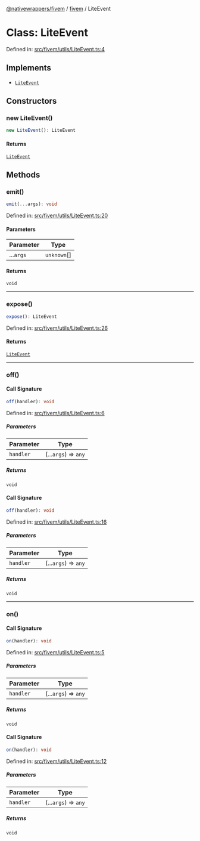 [@nativewrappers/fivem](../../README.md) / [fivem](../README.md) / LiteEvent

# Class: LiteEvent

Defined in: [src/fivem/utils/LiteEvent.ts:4](https://github.com/nativewrappers/nativewrappers/blob/df8f763f54a2ec439be9cb68f9abf90f9a4d79aa/src/fivem/utils/LiteEvent.ts#L4)

## Implements

- [`LiteEvent`](LiteEvent.md)

## Constructors

### new LiteEvent()

```ts
new LiteEvent(): LiteEvent
```

#### Returns

[`LiteEvent`](LiteEvent.md)

## Methods

### emit()

```ts
emit(...args): void
```

Defined in: [src/fivem/utils/LiteEvent.ts:20](https://github.com/nativewrappers/nativewrappers/blob/df8f763f54a2ec439be9cb68f9abf90f9a4d79aa/src/fivem/utils/LiteEvent.ts#L20)

#### Parameters

| Parameter | Type |
| ------ | ------ |
| ...`args` | `unknown`[] |

#### Returns

`void`

***

### expose()

```ts
expose(): LiteEvent
```

Defined in: [src/fivem/utils/LiteEvent.ts:26](https://github.com/nativewrappers/nativewrappers/blob/df8f763f54a2ec439be9cb68f9abf90f9a4d79aa/src/fivem/utils/LiteEvent.ts#L26)

#### Returns

[`LiteEvent`](LiteEvent.md)

***

### off()

#### Call Signature

```ts
off(handler): void
```

Defined in: [src/fivem/utils/LiteEvent.ts:6](https://github.com/nativewrappers/nativewrappers/blob/df8f763f54a2ec439be9cb68f9abf90f9a4d79aa/src/fivem/utils/LiteEvent.ts#L6)

##### Parameters

| Parameter | Type |
| ------ | ------ |
| `handler` | (...`args`) => `any` |

##### Returns

`void`

#### Call Signature

```ts
off(handler): void
```

Defined in: [src/fivem/utils/LiteEvent.ts:16](https://github.com/nativewrappers/nativewrappers/blob/df8f763f54a2ec439be9cb68f9abf90f9a4d79aa/src/fivem/utils/LiteEvent.ts#L16)

##### Parameters

| Parameter | Type |
| ------ | ------ |
| `handler` | (...`args`) => `any` |

##### Returns

`void`

***

### on()

#### Call Signature

```ts
on(handler): void
```

Defined in: [src/fivem/utils/LiteEvent.ts:5](https://github.com/nativewrappers/nativewrappers/blob/df8f763f54a2ec439be9cb68f9abf90f9a4d79aa/src/fivem/utils/LiteEvent.ts#L5)

##### Parameters

| Parameter | Type |
| ------ | ------ |
| `handler` | (...`args`) => `any` |

##### Returns

`void`

#### Call Signature

```ts
on(handler): void
```

Defined in: [src/fivem/utils/LiteEvent.ts:12](https://github.com/nativewrappers/nativewrappers/blob/df8f763f54a2ec439be9cb68f9abf90f9a4d79aa/src/fivem/utils/LiteEvent.ts#L12)

##### Parameters

| Parameter | Type |
| ------ | ------ |
| `handler` | (...`args`) => `any` |

##### Returns

`void`
